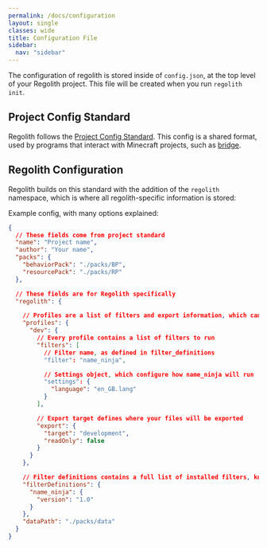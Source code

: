```yaml
---
permalink: /docs/configuration
layout: single
classes: wide
title: Configuration File
sidebar:
  nav: "sidebar"
---
```


The configuration of regolith is stored inside of `config.json`, at the top level of your Regolith project. This file will be created when you run `regolith init`.

## Project Config Standard
Regolith follows the [Project Config Standard](https://github.com/Bedrock-OSS/project-config-standard). This config is a shared format, used by programs that interact with Minecraft projects, such as [bridge](https://editor.bridge-core.app/).

## Regolith Configuration

Regolith builds on this standard with the addition of the `regolith` namespace, which is where all regolith-specific information is stored:

Example config, with many options explained:

```json
{
  // These fields come from project standard
  "name": "Project name",
  "author": "Your name",
  "packs": {
    "behaviorPack": "./packs/BP",
    "resourcePack": "./packs/RP"
  },

  // These fields are for Regolith specifically
  "regolith": {

    // Profiles are a list of filters and export information, which can be run with 'regolith run <profile>'
    "profiles": {
      "dev": {
        // Every profile contains a list of filters to run
        "filters": [
          // Filter name, as defined in filter_definitions
          "filter": "name_ninja",

          // Settings object, which configure how name_ninja will run
          "settings": {
            "language": "en_GB.lang"
          }
        ],

        // Export target defines where your files will be exported
        "export": {
          "target": "development",
          "readOnly": false
        }
      }
    },

    // Filter definitions contains a full list of installed filters, known to Regolith
    "filterDefinitions": {
      "name_ninja": {
        "version": "1.0"
      }
    },
    "dataPath": "./packs/data"
  }
}
```
